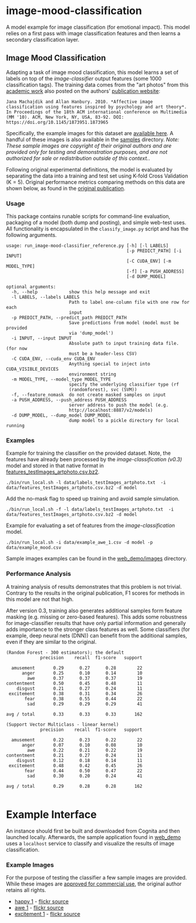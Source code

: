 # image-mood-classification
A model example for image classification (for emotional impact).  This model
relies on a first pass with image classification features and then learns
a secondary classification layer.

## Image Mood Classification
Adapting a task of image mood classification, this model learns a set of
labels on top of the *image-classifier* output features (some 1000 classification tags).
The training data comes from the "art photos" from this [academic work](https://dl.acm.org/citation.cfm?id=1873965)
also posted on the authors' [publication website](http://www.imageemotion.org/):

    Jana Machajdik and Allan Hanbury. 2010. *Affective image classification using features inspired by psychology and art theory*. In Proceedings of the 18th ACM international conference on Multimedia (MM '10). ACM, New York, NY, USA, 83-92. DOI: https://doi.org/10.1145/1873951.1873965

Specifically, the example images for this dataset are [available here](http://www.imageemotion.org/testImages_artphoto.zip).
A handful of these images is also available in the [samples](data/samples) directory.
*Note: These sample images are copyright of their original authors and are provided
only for testing and demonstration purposes, and are not authorized for sale or redistribution
outside of this context.*.

Following original experimental definitions, the model is evaluated by
separating the data into a training and test set using K-fold Cross Validation (K = 5).
Original performance metrics comparing methods on this data are shown
below, as found in the [original publication](https://dl.acm.org/citation.cfm?id=1873965).


### Usage
This package contains runable scripts for command-line evaluation,
packaging of a model (both dump and posting), and simple web-test
uses.   All functionality is encapsulated in the `classify_image.py`
script and has the following arguments.

```
usage: run_image-mood-classifier_reference.py [-h] [-l LABELS]
                                              [-p PREDICT_PATH] [-i INPUT]
                                              [-C CUDA_ENV] [-m MODEL_TYPE]
                                              [-f] [-a PUSH_ADDRESS]
                                              [-d DUMP_MODEL]

optional arguments:
  -h, --help            show this help message and exit
  -l LABELS, --labels LABELS
                        Path to label one-column file with one row for each
                        input
  -p PREDICT_PATH, --predict_path PREDICT_PATH
                        Save predictions from model (model must be provided
                        via 'dump_model')
  -i INPUT, --input INPUT
                        Absolute path to input training data file. (for now
                        must be a header-less CSV)
  -C CUDA_ENV, --cuda_env CUDA_ENV
                        Anything special to inject into CUDA_VISIBLE_DEVICES
                        environment string
  -m MODEL_TYPE, --model_type MODEL_TYPE
                        specify the underlying classifier type (rf
                        (randomforest), svc (SVM))
  -f, --feature_nomask  do not create masked samples on input
  -a PUSH_ADDRESS, --push_address PUSH_ADDRESS
                        server address to push the model (e.g.
                        http://localhost:8887/v2/models)
  -d DUMP_MODEL, --dump_model DUMP_MODEL
                        dump model to a pickle directory for local running
```


### Examples
Example for training the classifier on the provided dataset. Note, the
features have already been processed by the *image-classification (v0.3)*
model and stored in that native format in [features_testImages_artphoto.csv.bz2](data/features_testImages_artphoto.csv.bz2).
```
./bin/run_local.sh -l data/labels_testImages_artphoto.txt  -i data/features_testImages_artphoto.csv.bz2 -d model
```

Add the no-mask flag to speed up training and avoid sample simulation.
```
./bin/run_local.sh -f -l data/labels_testImages_artphoto.txt  -i data/features_testImages_artphoto.csv.bz2 -d model
```

Example for evaluating a set of features from the *image-classification*
model.
```
./bin/run_local.sh -i data/example_awe_1.csv -d model -p data/example_mood.csv
```

Sample images examples can be found in the [web_demo/images](web_demo/images) directory.


### Performance Analysis
A training analysis of results demonstrates that this problem is not trivial.
Contrary to the results in the original publication, F1 scores for
methods in this model are not that high.

After version 0.3, training also generates additional samples form
feature masking (e.g. missing or zero-based features).  This adds some
robustness for image-classifier results that have only partial information
and generally adds importance to the stronger class features as well.
Some classifiers (for example, deep neural nets (DNN)) can benefit from
the additional samples, even if they are similar to the original.

```
(Random Forest - 300 estimators); the default
             precision    recall  f1-score   support

  amusement       0.29      0.27      0.28        22
      anger       0.25      0.10      0.14        10
        awe       0.37      0.37      0.37        19
contentment       0.50      0.45      0.48        11
    disgust       0.21      0.27      0.24        11
 excitement       0.38      0.31      0.34        26
       fear       0.38      0.55      0.44        22
        sad       0.29      0.29      0.29        41

avg / total       0.33      0.33      0.33       162

(Support Vector Multiclass - linear kernel)
             precision    recall  f1-score   support

  amusement       0.22      0.23      0.22        22
      anger       0.07      0.10      0.08        10
        awe       0.22      0.21      0.22        19
contentment       0.21      0.27      0.24        11
    disgust       0.12      0.18      0.14        11
 excitement       0.48      0.42      0.45        26
       fear       0.44      0.50      0.47        22
        sad       0.30      0.20      0.24        41

avg / total       0.29      0.28      0.28       162


```

# Example Interface
An instance should first be built and downloaded from Cognita and then
launched locally.  Afterwards, the sample application found in 
[web_demo](web_demo) uses a `localhost` service to classify
and visualize the results of image classification.

### Example Images
For the purpose of testing the classifier a few sample images are provided.
While these images are [approved for commercial use](https://creativecommons.org/licenses/by-nd/2.0/),
the original author retains all rights.

* [happy 1](data/example_happy_1.jpg) - [flickr source](https://flic.kr/p/73ZzcE)
* [awe 1](data/example_awe_1.jpg) - [flickr source](https://flic.kr/p/RLzkvA)
* [excitement 1](data/example_excitement_1.jpg) - [flickr source](https://flic.kr/p/fN8y4d)
